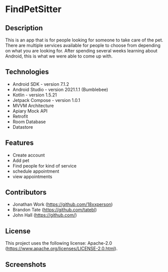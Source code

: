 # FindPetSitter

## Description
This is an app that is for people looking for someone to take care of the pet. There are multiple services available for people to choose from depending on what you are looking for. After spending several weeks learning about Android, this is what we were able to come up with.
## Technologies
* Android SDK - version 7.1.2
* Android Studio - version 2021.1.1 (Bumblebee)
* Kotlin - version 1.5.21
* Jetpack Compose - version 1.0.1
* MVVM Architecture
* Apiary Mock API
* Retrofit
* Room Database
* Datastore
## Features
* Create account
* Add pet
* Find people for kind of service
* schedule appointment
* view appointments
## Contributors
* Jonathan Work (https://github.com/18xxperson)
* Brandon Tate (https://github.com/tatebl)
* John Hall (https://github.com/)
## License

This project uses the following license: Apache-2.0 (<https://www.apache.org/licenses/LICENSE-2.0.html>).
## Screenshots
